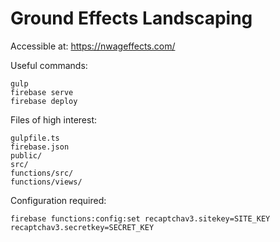 # Ground Effects Landscaping

Accessible at: https://nwageffects.com/

Useful commands:

    gulp
    firebase serve
    firebase deploy

Files of high interest:

    gulpfile.ts
    firebase.json
    public/
    src/
    functions/src/
    functions/views/

Configuration required:

    firebase functions:config:set recaptchav3.sitekey=SITE_KEY recaptchav3.secretkey=SECRET_KEY
